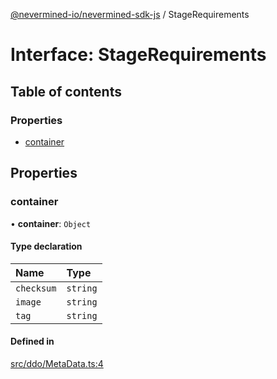 [@nevermined-io/nevermined-sdk-js](../code-reference.md) / StageRequirements

# Interface: StageRequirements

## Table of contents

### Properties

- [container](StageRequirements.md#container)

## Properties

### container

• **container**: `Object`

#### Type declaration

| Name | Type |
| :------ | :------ |
| `checksum` | `string` |
| `image` | `string` |
| `tag` | `string` |

#### Defined in

[src/ddo/MetaData.ts:4](https://github.com/nevermined-io/sdk-js/blob/be45ac6/src/ddo/MetaData.ts#L4)
